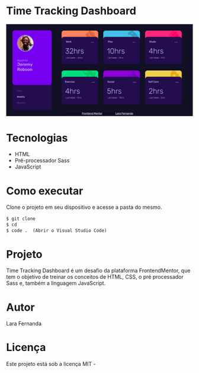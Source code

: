 # Time Tracking Dashboard

<img src="./images/image.png">

# Tecnologias

<ul>
    <li>HTML</li>
    <li>Pré-processador Sass</li>
    <li>JavaScript</li>
</ul>

# Como executar

Clone o projeto em seu dispositivo e acesse a pasta do mesmo.

```
$ git clone 
$ cd
$ code .  (Abrir o Visual Studio Code)
```

# Projeto

Time Tracking Dashboard é um desafio da plataforma FrontendMentor, que tem o objetivo de treinar os conceitos de HTML, CSS, o pré processador Sass e, também a linguagem JavaScript.

# Autor

Lara Fernanda

# Licença

Este projeto está sob a licença MIT -



